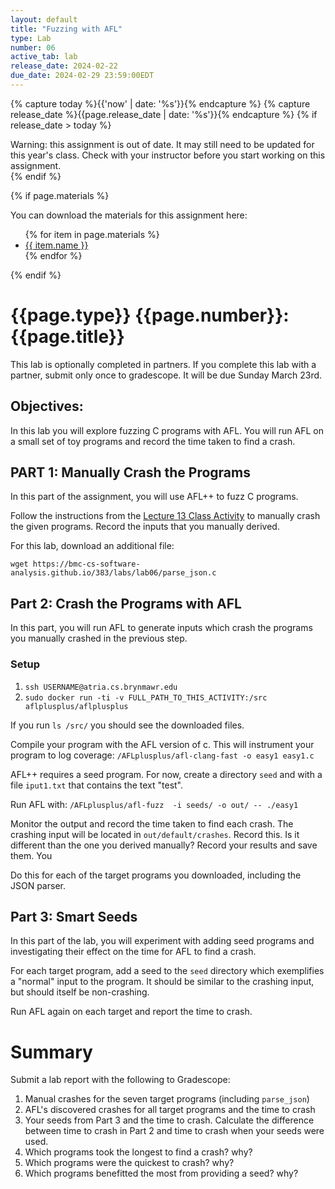 ```yaml
---
layout: default
title: "Fuzzing with AFL"
type: Lab
number: 06
active_tab: lab
release_date: 2024-02-22
due_date: 2024-02-29 23:59:00EDT
---
```


<!-- Check whether the assignment is ready to release -->
{% capture today %}{{'now' | date: '%s'}}{% endcapture %}
{% capture release_date %}{{page.release_date | date: '%s'}}{% endcapture %}
{% if release_date > today %} 
<div class="alert alert-danger">
Warning: this assignment is out of date.  It may still need to be updated for this year's class.  Check with your instructor before you start working on this assignment.
</div>
{% endif %}
<!-- End of check whether the assignment is up to date -->


<!-- Check whether the assignment is up to date -->
<!--{% capture this_year %}{{'now' | date: '%Y'}}{% endcapture %}
{% capture due_year %}{{page.due_date | date: '%Y'}}{% endcapture %}
{% if this_year != due_year %} 
<div class="alert alert-danger">
Warning: this assignment is out of date.  It may still need to be updated for this year's class.  Check with your instructor before you start working on this assignment.
</div>
{% endif %}-->
<!-- End of check whether the assignment is up to date -->



{% if page.materials %}
<div class="alert alert-info">
You can download the materials for this assignment here:
<ul>
{% for item in page.materials %}
<li><a href="{{item.url}}">{{ item.name }}</a></li>
{% endfor %}
</ul>

</div>
{% endif %}





{{page.type}} {{page.number}}: {{page.title}}
=============================================================
This lab is optionally completed in partners. If you complete this lab with a partner, submit only once to gradescope. It will be due Sunday March 23rd. 

## Objectives:

In this lab you will explore fuzzing C programs with AFL. You will run AFL on a small set of toy programs and record the time taken to find a crash.

## PART 1: Manually Crash the Programs

In this part of the assignment, you will use AFL++ to fuzz C programs. 

Follow the instructions from the [Lecture 13 Class Activity](activity.html) to manually crash the given programs. Record the inputs that you manually derived.

For this lab, download an additional file: 

`wget https://bmc-cs-software-analysis.github.io/383/labs/lab06/parse_json.c`


## Part 2: Crash the Programs with AFL

In this part, you will run AFL to generate inputs which crash the programs you manually crashed in the previous step.

### Setup
1. `ssh USERNAME@atria.cs.brynmawr.edu`
3. `sudo docker run -ti -v FULL_PATH_TO_THIS_ACTIVITY:/src aflplusplus/aflplusplus`

If you run `ls /src/` you should see the downloaded files.

Compile your program with the AFL version of c. This will instrument your program to log coverage: `/AFLplusplus/afl-clang-fast -o easy1 easy1.c`

AFL++ requires a seed program. For now, create a directory `seed` and with a file `iput1.txt` that contains the text "test".

Run AFL with: `/AFLplusplus/afl-fuzz  -i seeds/ -o out/ -- ./easy1`

Monitor the output and record the time taken to find each crash. The crashing input will be located in `out/default/crashes`. Record this. Is it different than the one you derived manually? Record your results and save them. You 

Do this for each of the target programs you downloaded, including the JSON parser.

## Part 3: Smart Seeds

In this part of the lab, you will experiment with adding seed programs and investigating their effect on the time for AFL to find a crash.

For each target program, add a seed to the `seed` directory which exemplifies a "normal" input to the program. It should be similar to the crashing input, but should itself be non-crashing. 

Run AFL again on each target and report the time to crash.


# Summary

Submit a lab report with the following to Gradescope:
1. Manual crashes for the seven target programs (including `parse_json`)
2. AFL's discovered crashes for all target programs and the time to crash
3. Your seeds from Part 3 and the time to crash. Calculate the difference between time to crash in Part 2 and time to crash when your seeds were used.
4. Which programs took the longest to find a crash? why?
5. Which programs were the quickest to crash? why?
6. Which programs benefitted the most from providing a seed? why?
